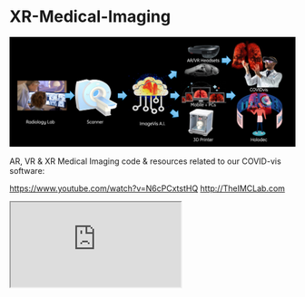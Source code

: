 # XR-Medical-Imaging

<img src="https://github.com/imclab/XR-Medical-Imaging/blob/main/COVIDvis-diagram-final.jpg">

AR, VR & XR Medical Imaging code & resources related to our COVID-vis software: 

https://www.youtube.com/watch?v=N6cPCxtstHQ
http://TheIMCLab.com

<iframe src="https://www.youtube.com/embed/N6cPCxtstHQ"></iframe>
